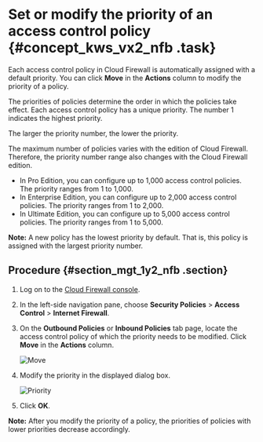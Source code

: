 # Set or modify the priority of an access control policy {#concept_kws_vx2_nfb .task}

Each access control policy in Cloud Firewall is automatically assigned with a default priority. You can click **Move** in the **Actions** column to modify the priority of a policy.

The priorities of policies determine the order in which the policies take effect. Each access control policy has a unique priority. The number 1 indicates the highest priority.

The larger the priority number, the lower the priority.

The maximum number of policies varies with the edition of Cloud Firewall. Therefore, the priority number range also changes with the Cloud Firewall edition.

-   In Pro Edition, you can configure up to 1,000 access control policies. The priority ranges from 1 to 1,000.
-   In Enterprise Edition, you can configure up to 2,000 access control policies. The priority ranges from 1 to 2,000.
-   In Ultimate Edition, you can configure up to 5,000 access control policies. The priority ranges from 1 to 5,000.

**Note:** A new policy has the lowest priority by default. That is, this policy is assigned with the largest priority number.

## Procedure {#section_mgt_1y2_nfb .section}

1.  Log on to the [Cloud Firewall console](https://yundun.console.aliyun.com/?p=cfwnext#/overview).
2.  In the left-side navigation pane, choose **Security Policies** \> **Access Control** \> **Internet Firewall**.
3.  On the **Outbound Policies** or **Inbound Policies** tab page, locate the access control policy of which the priority needs to be modified. Click **Move** in the **Actions** column.

    ![Move](http://static-aliyun-doc.oss-cn-hangzhou.aliyuncs.com/assets/img/24037/156749177313959_en-US.png)

4.  Modify the priority in the displayed dialog box.

    ![Priority](http://static-aliyun-doc.oss-cn-hangzhou.aliyuncs.com/assets/img/24037/156749177313960_en-US.png)

5.  Click **OK**.

**Note:** After you modify the priority of a policy, the priorities of policies with lower priorities decrease accordingly.

